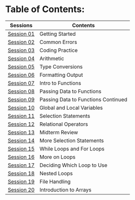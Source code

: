 # Table of Contents:

| Sessions | Contents |
| --- | --- |
| [Session 01](/Activities/Session%2001%20-%20Getting%20Started) | Getting Started |
| [Session 02](/Activities/Session%2002%20-%20Common%20Errors) | Common Errors |
| [Session 03](/Activities/Session%2003%20-%20Coding%20Practice) | Coding Practice |
| [Session 04](/Activities/Session%2004%20-%20Arithmetic) | Arithmetic |
| [Session 05](/Activities/Session%2005%20-%20Type%20conversion) | Type Conversions |
| [Session 06](/Activities/Session%2006%20-%20Formatting%20Output) | Formatting Output |
| [Session 07](/Activities/Session%2007%20-%20Intro%20to%20Functions) | Intro to Functions |
| [Session 08](/Activities/Session%2008%20-%20Passing%20Data%20to%20Functions) | Passing Data to Functions |
| [Session 09](/Activities/Session%2009%20-%20Passing%20Data%20to%20Functions%20Continued) | Passing Data to Functions Continued |
| [Session 10](/Activities/Session%2010%20-%20Global%20and%20Local) | Global and Local Variables |
| [Session 11](/Activities/Session%2011%20-%20Selection%20Statements) | Selection Statements |
| [Session 12](/Activities/Session%2012%20-%20Relational%20Operators) | Relational Operators |
| [Session 13](/Activities/Session%2013%20-%20Midterm%20Review) |	Midterm Review |
| [Session 14](/Activities/Session%2014%20-%20More%20Selection%20Statements) | More Selection Statements |
| [Session 15](/Activities/Session%2015%20-%20While%20Loops%20and%20For%20Loops) | While Loops and For Loops |
| [Session 16](/Activities/Session%2016%20-%20More%20on%20Loops) | More on Loops |
| [Session 17](/Activities/Session%2017%20-%20Deciding%20Which%20Loop%20to%20Use) | Deciding Which Loop to Use |  
| [Session 18](/Activities/Session%2018%20-%20Nested%20Loops)	| Nested Loops |
| [Session 19](/Activities/Session%2019%20-%20File%20Handling) | File Handling |
| [Session 20](/Activities/Session%2020%20-%20Intro%20to%20Arrays) | Introduction to Arrays |
